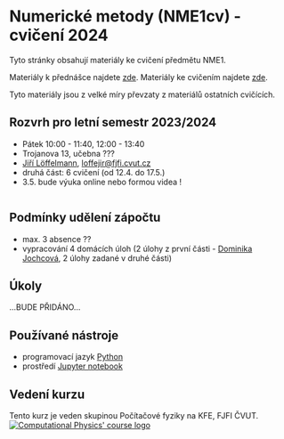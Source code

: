 # Numerické metody (NME1cv) - cvičení 2024

Tyto stránky obsahují materiály ke cvičení předmětu NME1.

Materiály k přednášce najdete [zde](http://kfe.fjfi.cvut.cz/~vachal/edu/nme/).
Materiály ke cvičením najdete [zde](http://kfe.fjfi.cvut.cz/~vachal/edu/nme/cviceni/).

Tyto materiály jsou z velké míry převzaty z materiálů ostatních cvičících.

## Rozvrh pro letní semestr 2023/2024
- Pátek 10:00 - 11:40, 12:00 - 13:40
- Trojanova 13, učebna ???
- [Jiří Löffelmann](https://usermap.cvut.cz/profile/7a2ecf76-b3c3-4716-b1b2-cd6859a8e193), [loffejir@fjfi.cvut.cz](mailto:loffejir@fjfi.cvut.cz)
- druhá část: 6 cvičení (od 12.4. do 17.5.)
- 3.5. bude výuka online nebo formou videa !

```{tableofcontents}
```

## Podmínky udělení zápočtu
- max. 3 absence ??
- vypracování 4 domácích úloh (2 úlohy z první části - [Dominika Jochcová](https://github.com/jochcova/NMEcv/), 2 úlohy zadané v druhé části)

## Úkoly
...BUDE PŘIDÁNO...

## Používané nástroje
- programovací jazyk [Python](https://www.python.org/)
- prostředí [Jupyter notebook](https://jupyter.org/)

## Vedení kurzu
Tento kurz je veden skupinou Počítačové fyziky na KFE, FJFI ČVUT.
[![Computational Physics' course logo](images/cphys-logo5.png)](http://cphys.fjfi.cvut.cz/cphys/index.php?lang=cs)